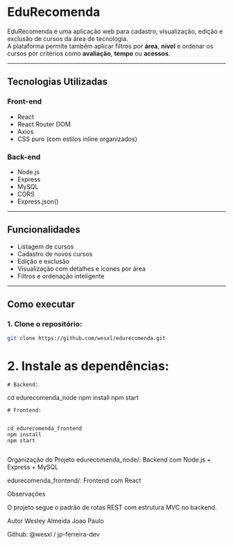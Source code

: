 # EduRecomenda

EduRecomenda é uma aplicação web para cadastro, visualização, edição e exclusão de cursos da área de tecnologia.  
A plataforma permite também aplicar filtros por **área**, **nível** e ordenar os cursos por critérios como **avaliação**, **tempo** ou **acessos**.

---

##  Tecnologias Utilizadas

### Front-end
- React
- React Router DOM
- Axios
- CSS puro (com estilos inline organizados)

### Back-end
- Node.js
- Express
- MySQL
- CORS
- Express.json()

---

##  Funcionalidades
- Listagem de cursos
- Cadastro de novos cursos
- Edição e exclusão
- Visualização com detalhes e ícones por área
- Filtros e ordenação inteligente

---

## Como executar

### 1. Clone o repositório:

```bash
git clone https://github.com/wesxl/edurecomenda.git
```
# 2. Instale as dependências:
```
# Backend:

```
cd edurecomenda_node
npm install
npm start
```
# Frontend:


cd edurecomenda_frontend
npm install
npm start


```
Organização do Projeto
edurecomenda_node/: Backend com Node.js + Express + MySQL

edurecomenda_frontend/: Frontend com React

 Observações

O projeto segue o padrão de rotas REST com estrutura MVC no backend.

Autor
Wesley Almeida
Joao Paulo 

Github: @wesxl / jp-ferreira-dev
